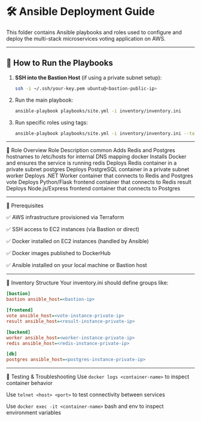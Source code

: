 # 🛠️ Ansible Deployment Guide

This folder contains Ansible playbooks and roles used to configure and deploy the multi-stack microservices voting application on AWS.

---

## 🚀 How to Run the Playbooks

1. **SSH into the Bastion Host** (if using a private subnet setup):
   ```bash
   ssh -i ~/.ssh/your-key.pem ubuntu@<bastion-public-ip>
2. Run the main playbook:
   ```bash
   ansible-playbook playbooks/site.yml -i inventory/inventory.ini

3. Run specific roles using tags:
   ```bash
   ansible-playbook playbooks/site.yml -i inventory/inventory.ini --tags "docker"

---

🧱 Role Overview
Role	Description
common	Adds Redis and Postgres hostnames to /etc/hosts for internal DNS mapping
docker	Installs Docker and ensures the service is running
redis	Deploys Redis container in a private subnet
postgres	Deploys PostgreSQL container in a private subnet
worker	Deploys .NET Worker container that connects to Redis and Postgres
vote	Deploys Python/Flask frontend container that connects to Redis
result	Deploys Node.js/Express frontend container that connects to Postgres

---

🔐 Prerequisites

✅ AWS infrastructure provisioned via Terraform

✅ SSH access to EC2 instances (via Bastion or direct)

✅ Docker installed on EC2 instances (handled by Ansible)

✅ Docker images published to DockerHub

✅ Ansible installed on your local machine or Bastion host

---

📁 Inventory Structure
Your inventory.ini should define groups like:
   ```ini
[bastion]
bastion ansible_host=<bastion-ip>

[frontend]
vote ansible_host=<vote-instance-private-ip>
result ansible_host=<result-instance-private-ip>

[backend]
worker ansible_host=<worker-instance-private-ip>
redis ansible_host=<redis-instance-private-ip>

[db]
postgres ansible_host=<postgres-instance-private-ip>
```

---

🧪 Testing & Troubleshooting
Use ```docker logs <container-name>``` to inspect container behavior

Use ```telnet <host> <port>``` to test connectivity between services

Use ```docker exec -it <container-name>``` bash and env to inspect environment variables
